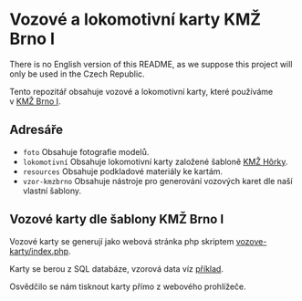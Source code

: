 # Vozové a lokomotivní karty KMŽ Brno I

There is no English version of this README, as we suppose this project will
only be used in the Czech Republic.

Tento repozitář obsahuje vozové a lokomotivní karty, které používáme
v [KMŽ Brno I](http://kmz-brno.cz/).

## Adresáře

 * `foto`
   Obsahuje fotografie modelů.
 * `lokomotivní`
   Obsahuje lokomotivní karty založené šabloně [KMŽ
   Hôrky](http://kmzhorky.railnet.sk/).
 * `resources`
   Obsahuje podkladové materiály ke kartám.
 * `vzor-kmzbrno`
   Obsahuje nástroje pro generování vozových karet dle naší vlastní šablony.

## Vozové karty dle šablony KMŽ Brno I

Vozové karty se generují jako webová stránka php skriptem
[vozove-karty/index.php](blob/master/vzor-kmzbrno/index.php).

Karty se berou z SQL databáze, vzorová data víz
[příklad](blob/master/vzor-kmzbrno/vk_Horky14.sql).

Osvědčilo se nám tisknout karty přímo z webového prohlížeče.
